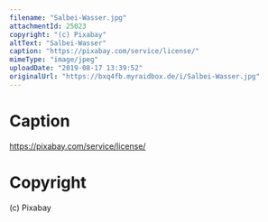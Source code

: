 ```yaml
---
filename: "Salbei-Wasser.jpg"
attachmentId: 25023
copyright: "(c) Pixabay"
altText: "Salbei-Wasser"
caption: "https://pixabay.com/service/license/"
mimeType: "image/jpeg"
uploadDate: "2019-08-17 13:39:52"
originalUrl: "https://bxq4fb.myraidbox.de/i/Salbei-Wasser.jpg"
---
```


# Caption

https://pixabay.com/service/license/

# Copyright

(c) Pixabay

